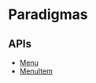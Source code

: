 # Paradigmas

## APIs

* [Menu](https://github.com/atom/electron/blob/master/docs/api/menu.md)
* [MenuItem](https://github.com/atom/electron/blob/master/docs/api/menu-item.md)

